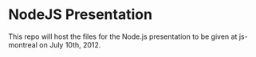 NodeJS Presentation
===================

This repo will host the files for the Node.js presentation to be given at js-montreal
on July 10th, 2012.